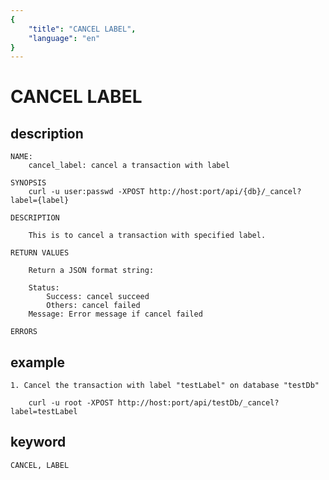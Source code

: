 ```yaml
---
{
    "title": "CANCEL LABEL",
    "language": "en"
}
---
```


<!-- 
Licensed to the Apache Software Foundation (ASF) under one
or more contributor license agreements.  See the NOTICE file
distributed with this work for additional information
regarding copyright ownership.  The ASF licenses this file
to you under the Apache License, Version 2.0 (the
"License"); you may not use this file except in compliance
with the License.  You may obtain a copy of the License at

  http://www.apache.org/licenses/LICENSE-2.0

Unless required by applicable law or agreed to in writing,
software distributed under the License is distributed on an
"AS IS" BASIS, WITHOUT WARRANTIES OR CONDITIONS OF ANY
KIND, either express or implied.  See the License for the
specific language governing permissions and limitations
under the License.
-->

# CANCEL LABEL
## description
    NAME:
        cancel_label: cancel a transaction with label
        
    SYNOPSIS
        curl -u user:passwd -XPOST http://host:port/api/{db}/_cancel?label={label}

    DESCRIPTION

        This is to cancel a transaction with specified label.

    RETURN VALUES

        Return a JSON format string:

        Status: 
            Success: cancel succeed
            Others: cancel failed
        Message: Error message if cancel failed
           
    ERRORS
    
## example

    1. Cancel the transaction with label "testLabel" on database "testDb"

        curl -u root -XPOST http://host:port/api/testDb/_cancel?label=testLabel
 
## keyword

    CANCEL, LABEL






